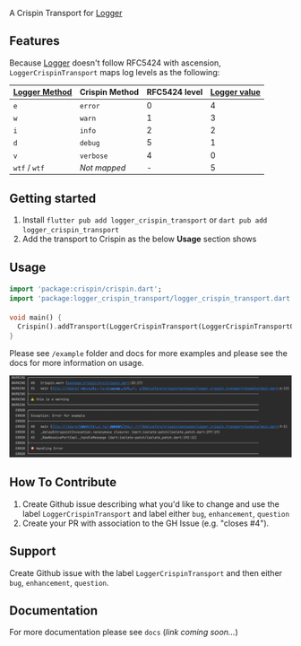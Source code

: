 A Crispin Transport for [Logger](https://pub.dev/packages/logger)

## Features
Because [Logger](https://pub.dev/packages/logger) doesn't follow RFC5424 with ascension, `LoggerCrispinTransport` maps log levels as the following:

| [Logger Method](https://pub.dev/documentation/logger/latest/logger/Logger-class.html) | Crispin Method | RFC5424 level | [Logger value](https://pub.dev/documentation/logger/latest/logger/Level.html) |
| :--- | :--- | :--- | :--- |
| `e` | `error` | 0 | 4 |
| `w` | `warn` | 1 | 3 |
| `i` | `info` | 2 | 2 |
| `d` | `debug`| 5 | 1 |
| `v` | `verbose` | 4 | 0 |
| `wtf` / `wtf` | _Not mapped_ | - | 5 |

 
## Getting started

1. Install `flutter pub add logger_crispin_transport` or `dart pub add logger_crispin_transport`
2. Add the transport to Crispin as the below **Usage** section shows

## Usage

```dart
import 'package:crispin/crispin.dart';
import 'package:logger_crispin_transport/logger_crispin_transport.dart';

void main() {
  Crispin().addTransport(LoggerCrispinTransport(LoggerCrispinTransportOptions(level: 'warn')));
}
```

Please see `/example` folder and docs for more examples and please see the docs for more information on usage.

![default output](docs/images/default_output.png)

## How To Contribute
1. Create Github issue describing what you'd like to change and use the label `LoggerCrispinTransport` and label either `bug`, `enhancement`, `question`
2. Create your PR with association to the GH Issue (e.g. "closes #4").

## Support 
Create Github issue with the label `LoggerCrispinTransport` and then either `bug`, `enhancement`, `question`.

## Documentation
For more documentation please see `docs` (_link coming soon..._)